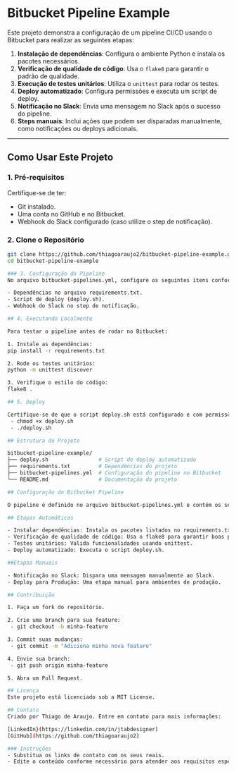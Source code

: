# Bitbucket Pipeline Example

Este projeto demonstra a configuração de um pipeline CI/CD usando o Bitbucket para realizar as seguintes etapas:

1. **Instalação de dependências**: Configura o ambiente Python e instala os pacotes necessários.
2. **Verificação de qualidade de código**: Usa o `flake8` para garantir o padrão de qualidade.
3. **Execução de testes unitários**: Utiliza o `unittest` para rodar os testes.
4. **Deploy automatizado**: Configura permissões e executa um script de deploy.
5. **Notificação no Slack**: Envia uma mensagem no Slack após o sucesso do pipeline.
6. **Steps manuais**: Inclui ações que podem ser disparadas manualmente, como notificações ou deploys adicionais.

---

## Como Usar Este Projeto

### 1. Pré-requisitos
Certifique-se de ter:
- Git instalado.
- Uma conta no GitHub e no Bitbucket.
- Webhook do Slack configurado (caso utilize o step de notificação).

### 2. Clone o Repositório
```bash
git clone https://github.com/thiagoaraujo2/bitbucket-pipeline-example.git
cd bitbucket-pipeline-example

### 3. Configuração do Pipeline
No arquivo bitbucket-pipelines.yml, configure os seguintes itens conforme necessário:

- Dependências no arquivo requirements.txt.
- Script de deploy (deploy.sh).
- Webhook do Slack no step de notificação.

## 4. Executando Localmente

Para testar o pipeline antes de rodar no Bitbucket:

1. Instale as dependências:
pip install -r requirements.txt

2. Rode os testes unitários:
python -m unittest discover

3. Verifique o estilo do código:
flake8 .

## 5. Deploy

Certifique-se de que o script deploy.sh está configurado e com permissões de execução:
 - chmod +x deploy.sh
 - ./deploy.sh

## Estrutura do Projeto

bitbucket-pipeline-example/
├── deploy.sh                # Script de deploy automatizado
├── requirements.txt         # Dependências do projeto
├── bitbucket-pipelines.yml  # Configuração do pipeline no Bitbucket
└── README.md                # Documentação do projeto

## Configuração do Bitbucket Pipeline

O pipeline é definido no arquivo bitbucket-pipelines.yml e contém os seguintes passos:

## Etapas Automáticas

- Instalar dependências: Instala os pacotes listados no requirements.txt.
- Verificação de qualidade de código: Usa o flake8 para garantir boas práticas.
- Testes unitários: Valida funcionalidades usando unittest.
- Deploy automatizado: Executa o script deploy.sh.

##Etapas Manuais

- Notificação no Slack: Dispara uma mensagem manualmente ao Slack.
- Deploy para Produção: Uma etapa manual para ambientes de produção.

## Contribuição

1. Faça um fork do repositório.

2. Crie uma branch para sua feature:
 - git checkout -b minha-feature

3. Commit suas mudanças:
 - git commit -m "Adiciona minha nova feature"

4. Envie sua branch:
 - git push origin minha-feature

5. Abra um Pull Request.

## Licença
Este projeto está licenciado sob a MIT License.

## Contato
Criado por Thiago de Araujo. Entre em contato para mais informações:

[LinkedIn}(https://linkedin.com/in/jtabdesigner)
[GitHub](https://github.com/thiagoaraujo2)

### Instruções
- Substitua os links de contato com os seus reais.
- Edite o conteúdo conforme necessário para atender aos requisitos específicos do projeto.